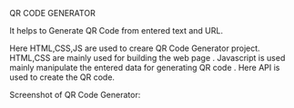 QR CODE GENERATOR

It helps to Generate QR Code from entered text and URL.

Here HTML,CSS,JS are used to creare QR Code Generator project.
HTML,CSS are mainly used for building the web page . 
Javascript is used mainly manipulate the entered data for generating QR code . Here API is used to create the QR code.
 
Screenshot of QR Code Generator:
